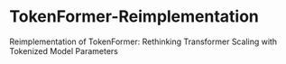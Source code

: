 # TokenFormer-Reimplementation
Reimplementation of TokenFormer: Rethinking Transformer Scaling with Tokenized Model Parameters
